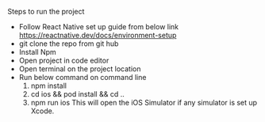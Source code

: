  Steps to run the project
- Follow React Native set up guide from below link
https://reactnative.dev/docs/environment-setup
- git clone the repo from git hub
- Install Npm
- Open project in code editor
- Open terminal on the project location
- Run below command on command line
	1. npm install
	2. cd ios && pod install && cd ..
	3. npm run ios
This will open the iOS Simulator if any simulator is set up Xcode.
